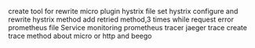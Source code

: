 create tool for rewrite micro plugin
hystrix file 
        set hystrix configure and rewrite hystrix method
        add retried method,3 times while request error 
prometheus file 
        Service monitoring prometheus
tracer 
        jaeger trace 
        create trace method about micro or http and beego
